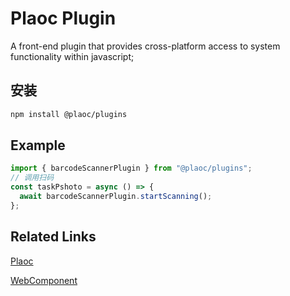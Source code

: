 # Plaoc Plugin

A front-end plugin that provides cross-platform access to system functionality within javascript;

## 安装
```bash
npm install @plaoc/plugins
```

## Example

```typescript
import { barcodeScannerPlugin } from "@plaoc/plugins";
// 调用扫码
const taskPshoto = async () => {
  await barcodeScannerPlugin.startScanning();
};
```

## Related Links
[Plaoc](../)

[WebComponent](../web-component/index.md)